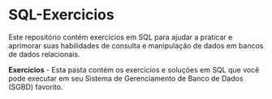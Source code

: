 # SQL-Exercicios

Este repositório contém  exercícios em SQL para ajudar a praticar e aprimorar suas habilidades de consulta e manipulação de dados em bancos de dados relacionais.

**Exercícios** - Esta pasta contém os exercícios e soluções em SQL que você pode executar em seu Sistema de Gerenciamento de Banco de Dados (SGBD) favorito.


